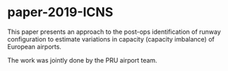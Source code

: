 # paper-2019-ICNS
This paper presents an approach to the post-ops identification of runway configuration to estimate variations in capacity (capacity imbalance) of European airports.

The work was jointly done by the PRU airport team.